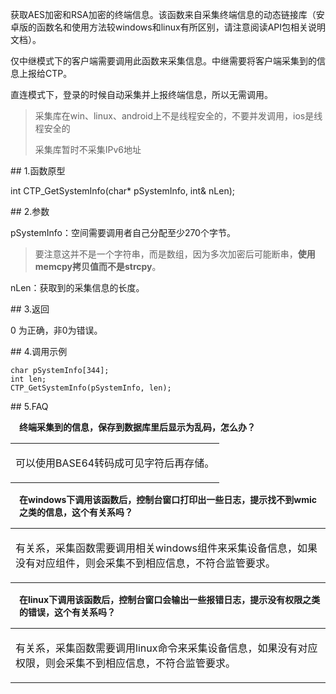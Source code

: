 <p>获取AES加密和RSA加密的终端信息。该函数来自采集终端信息的动态链接库（安卓版的函数名和使用方法较windows和linux有所区别，请注意阅读API包相关说明文档）。</p>
<p>仅中继模式下的客户端需要调用此函数来采集信息。中继需要将客户端采集到的信息上报给CTP。</p>
<p>直连模式下，登录的时候自动采集并上报终端信息，所以无需调用。</p>
<blockquote>
<p>采集库在win、linux、android上不是线程安全的，不要并发调用，ios是线程安全的</p>
<p>采集库暂时不采集IPv6地址</p>
</blockquote>
<span class="anchor" id="d8eeebd0-22c0-4d08-b139-f864a5893822"></span>
## 1.函数原型
<p>int CTP_GetSystemInfo(char* pSystemInfo, int&amp; nLen);</p>
<span class="anchor" id="e00ed177-f54a-40cc-bd07-a78041588374"></span>
## 2.参数
<p>pSystemInfo：空间需要调用者自己分配至少270个字节。</p>
<blockquote>
<p>要注意这并不是一个字符串，而是数组，因为多次加密后可能断串，<strong>使用memcpy拷贝值而不是strcpy</strong>。</p>
</blockquote>
<p>nLen：获取到的采集信息的长度。</p>
<span class="anchor" id="4edcdb0c-724c-4bfa-9d63-98081aed18a0"></span>
## 3.返回
<p>0 为正确，非0为错误。</p>
<span class="anchor" id="d16c01bf-f146-431a-b95f-09f9381f1b7d"></span>
## 4.调用示例
<pre><code>char pSystemInfo[344];
int len;
CTP_GetSystemInfo(pSystemInfo, len);
</code></pre>
<span class="anchor" id="bcf38290-2836-414f-b927-f75fa3eb81b7"></span>
## 5.FAQ
<p><div class="region_i"><p class="region_header" id="region_header_1" style="padding-left: 1em;font-weight : bold;text-indent: 0px;text-align: left;">终端采集到的信息，保存到数据库里后显示为乱码，怎么办？</p><div class="region_panel" id="region_panel_1" style="display:block;"><table><tr><td>
<p>可以使用BASE64转码成可见字符后再存储。</p>
</td></tr></table>
</div><p class="region_tail" id="region_tail_1" style="border-top-color:transparent;border-bottom-width:0;"></p></div></p>
<p><div class="region_i"><p class="region_header" id="region_header_2" style="padding-left: 1em;font-weight : bold;text-indent: 0px;text-align: left;">在windows下调用该函数后，控制台窗口打印出一些日志，提示找不到wmic之类的信息，这个有关系吗？</p><div class="region_panel" id="region_panel_2" style="display:block;"><table><tr><td>
<p>有关系，采集函数需要调用相关windows组件来采集设备信息，如果没有对应组件，则会采集不到相应信息，不符合监管要求。</p>
</td></tr></table>
</div><p class="region_tail" id="region_tail_2" style="border-top-color:transparent;border-bottom-width:0;"></p></div></p>
<p><div class="region_i"><p class="region_header" id="region_header_3" style="padding-left: 1em;font-weight : bold;text-indent: 0px;text-align: left;">在linux下调用该函数后，控制台窗口会输出一些报错日志，提示没有权限之类的错误，这个有关系吗？</p><div class="region_panel" id="region_panel_3" style="display:block;"><table><tr><td>
<p>有关系，采集函数需要调用linux命令来采集设备信息，如果没有对应权限，则会采集不到相应信息，不符合监管要求。</p>
</td></tr></table>
</div><p class="region_tail" id="region_tail_3" style="border-top-color:transparent;border-bottom-width:0;"></p></div></p>

